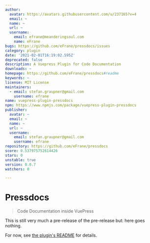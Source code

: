 ```yaml
---
author:
  avatar: https://avatars.githubusercontent.com/u/237165?v=4
  email: ~
  name: ~
  url: ~
  username:
    email: efrane@meanderingsoul.com
    name: eFrane
bugs: https://github.com/eFrane/pressdocs/issues
category: plugin
date: '2021-02-01T16:19:02.595Z'
deprecated: false
description: A Vuepress Plugin for Code Documentation
downloads: ~
homepage: https://github.com/eFrane/pressdocs#readme
keywords: ~
license: MIT License
maintainers:
  - email: stefan.graupner@gmail.com
    username: efrane
name: vuepress-plugin-pressdocs
npm: https://www.npmjs.com/package/vuepress-plugin-pressdocs
publisher:
  avatar: ~
  email: ~
  name: ~
  url: ~
  username:
    email: stefan.graupner@gmail.com
    username: efrane
repository: https://github.com/eFrane/pressdocs
score: 0.537975752614426
stars: 0
unstable: true
version: 0.0.7
watchers: 0

---
```


# Pressdocs

> Code Documentation inside VuePress

This is still very much a pre-release of the pre-release but: here goes nothing.

For now, see [the plugin's README](./packages/vuepress-plugin-pressdocs/README.md) for details.

